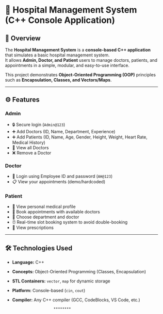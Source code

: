 # 🏥 Hospital Management System (C++ Console Application)

## 📖 Overview
The **Hospital Management System** is a **console-based C++ application** that simulates a basic hospital management system.  
It allows **Admin, Doctor, and Patient** users to manage doctors, patients, and appointments in a simple, modular, and easy-to-use interface.

This project demonstrates **Object-Oriented Programming (OOP)** principles such as **Encapsulation, Classes, and Vectors/Maps**.

---

## ⚙️ Features

### Admin
- 🔒 Secure login (`Admin@123`)  
- ➕ Add Doctors (ID, Name, Department, Experience)  
- ➕ Add Patients (ID, Name, Age, Gender, Height, Weight, Heart Rate, Medical History)  
- 👀 View all Doctors  
- ❌ Remove a Doctor  

### Doctor
- 🔐 Login using Employee ID and password (`AH@123`)  
- 📋 View your appointments (demo/hardcoded)

### Patient
- 👤 View personal medical profile  
- 📅 Book appointments with available doctors  
- 🏥 Choose department and doctor  
- ⏰ Real-time slot booking system to avoid double-booking  
- 💊 View prescriptions  

---

## 🛠️ Technologies Used
- **Language:** C++  
- **Concepts:** Object-Oriented Programming (Classes, Encapsulation)  
- **STL Containers:** `vector`, `map` for dynamic storage  
- **Platform:** Console-based (`cin`, `cout`)  
- **Compiler:** Any C++ compiler (GCC, CodeBlocks, VS Code, etc.)

                         ********
